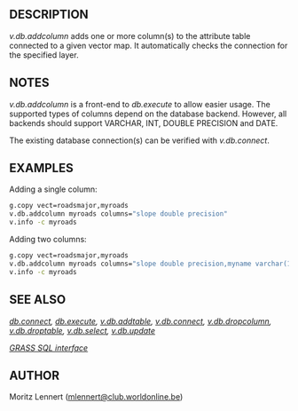 ## DESCRIPTION

*v.db.addcolumn* adds one or more column(s) to the attribute table
connected to a given vector map. It automatically checks the connection
for the specified layer.

## NOTES

*v.db.addcolumn* is a front-end to *db.execute* to allow easier usage.
The supported types of columns depend on the database backend. However,
all backends should support VARCHAR, INT, DOUBLE PRECISION and DATE.

The existing database connection(s) can be verified with *v.db.connect*.

## EXAMPLES

Adding a single column:  

```sh
g.copy vect=roadsmajor,myroads
v.db.addcolumn myroads columns="slope double precision"
v.info -c myroads
```

Adding two columns:  

```sh
g.copy vect=roadsmajor,myroads
v.db.addcolumn myroads columns="slope double precision,myname varchar(15)"
v.info -c myroads
```

## SEE ALSO

*[db.connect](db.connect.md), [db.execute](db.execute.md),
[v.db.addtable](v.db.addtable.md), [v.db.connect](v.db.connect.md),
[v.db.dropcolumn](v.db.dropcolumn.md),
[v.db.droptable](v.db.droptable.md), [v.db.select](v.db.select.md),
[v.db.update](v.db.update.md)*

*[GRASS SQL interface](sql.md)*

## AUTHOR

Moritz Lennert (<mlennert@club.worldonline.be>)

